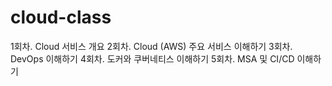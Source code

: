 # cloud-class

1회차. Cloud 서비스 개요
2회차. Cloud (AWS) 주요 서비스 이해하기
3회차. DevOps 이해하기
4회차. 도커와 쿠버네티스 이해하기
5회차. MSA 및 CI/CD 이해하기
